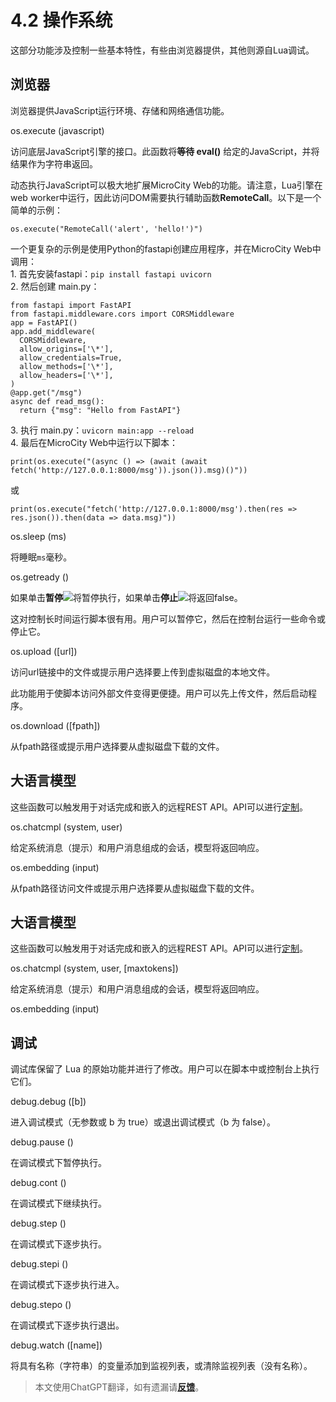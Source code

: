 # 4.2 操作系统
这部分功能涉及控制一些基本特性，有些由浏览器提供，其他则源自Lua调试。

## 浏览器
浏览器提供JavaScript运行环境、存储和网络通信功能。

<a id='os.execute'> os.execute (javascript) </a>

访问底层JavaScript引擎的接口。此函数将**等待 eval()** 给定的JavaScript，并将结果作为字符串返回。

动态执行JavaScript可以极大地扩展MicroCity Web的功能。请注意，Lua引擎在web worker中运行，因此访问DOM需要执行辅助函数**RemoteCall**。以下是一个简单的示例：
```
os.execute("RemoteCall('alert', 'hello!')")
```
一个更复杂的示例是使用Python的fastapi创建应用程序，并在MicroCity Web中调用：
<br>1.&nbsp;首先安装fastapi：`pip install fastapi uvicorn`
<br>2.&nbsp;然后创建 main.py：

```
from fastapi import FastAPI
from fastapi.middleware.cors import CORSMiddleware
app = FastAPI()
app.add_middleware(
  CORSMiddleware,
  allow_origins=['\*'],
  allow_credentials=True,
  allow_methods=['\*'],
  allow_headers=['\*'],
)
@app.get("/msg")
async def read_msg():
  return {"msg": "Hello from FastAPI"}
```

3.&nbsp;执行 main.py：`uvicorn main:app --reload`
<br>4.&nbsp;最后在MicroCity Web中运行以下脚本：

```
print(os.execute("(async () => (await (await fetch('http://127.0.0.1:8000/msg')).json()).msg)()"))
```
或
```
print(os.execute("fetch('http://127.0.0.1:8000/msg').then(res => res.json()).then(data => data.msg)"))
```

<a id='os.sleep'> os.sleep (ms) </a>

将睡眠`ms`毫秒。

<a id='os.getready'> os.getready () </a>

如果单击**暂停**![](https://microcity.gitee.io/img/pause.svg)将暂停执行，如果单击**停止**![](https://microcity.gitee.io/img/stop.svg)将返回false。

这对控制长时间运行脚本很有用。用户可以暂停它，然后在控制台运行一些命令或停止它。

<a id='os.upload'> os.upload ([url]) </a>

访问url链接中的文件或提示用户选择要上传到虚拟磁盘的本地文件。

此功能用于使脚本访问外部文件变得更便捷。用户可以先上传文件，然后启动程序。

<a id='os.download'> os.download ([fpath]) </a>

从fpath路径或提示用户选择要从虚拟磁盘下载的文件。

## 大语言模型
这些函数可以触发用于对话完成和嵌入的远程REST API。API可以进行[定制](3.2_editing_scripts.md)。

<a id='os.chatcmpl'> os.chatcmpl (system, user)</a>

给定系统消息（提示）和用户消息组成的会话，模型将返回响应。

<a id='os.embedding'> os.embedding (input)</a>

从fpath路径访问文件或提示用户选择要从虚拟磁盘下载的文件。

## 大语言模型
这些函数可以触发用于对话完成和嵌入的远程REST API。API可以进行[定制](3.2_editing_scripts.md#codegen)。

<a id='os.chatcmpl'> os.chatcmpl (system, user, [maxtokens])</a>

给定系统消息（提示）和用户消息组成的会话，模型将返回响应。

<a id='os.embedding'> os.embedding (input)</a>

## 调试
调试库保留了 Lua 的原始功能并进行了修改。用户可以在脚本中或控制台上执行它们。

<a id='debug.debug'> debug.debug ([b]) </a>

进入调试模式（无参数或 b 为 true）或退出调试模式（b 为 false）。

<a id='debug.pause'> debug.pause () </a>

在调试模式下暂停执行。

<a id='debug.cont'> debug.cont () </a>

在调试模式下继续执行。

<a id='debug.step'> debug.step () </a>

在调试模式下逐步执行。

<a id='debug.stepi'> debug.stepi () </a>

在调试模式下逐步执行进入。

<a id='debug.stepo'> debug.stepo () </a>

在调试模式下逐步执行退出。

<a id='debug.watch'> debug.watch ([name])</a>

将具有名称（字符串）的变量添加到监视列表，或清除监视列表（没有名称）。

> 本文使用ChatGPT翻译，如有遗漏请[**反馈**](https://github.com/huuhghhgyg/MicroCityNotes/issues/new)。